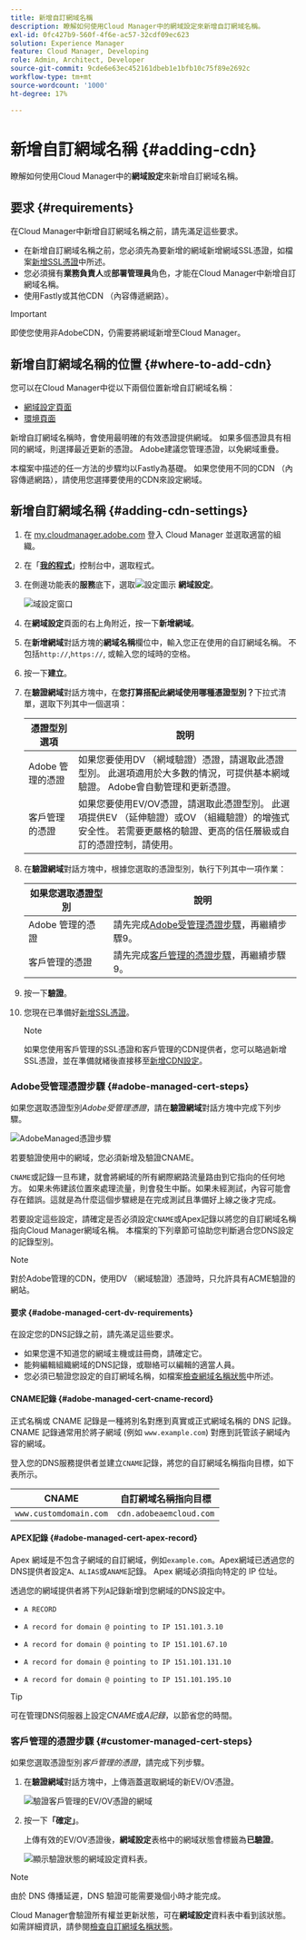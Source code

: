 ```yaml
---
title: 新增自訂網域名稱
description: 瞭解如何使用Cloud Manager中的網域設定來新增自訂網域名稱。
exl-id: 0fc427b9-560f-4f6e-ac57-32cdf09ec623
solution: Experience Manager
feature: Cloud Manager, Developing
role: Admin, Architect, Developer
source-git-commit: 9cde6e63ec452161dbeb1e1bfb10c75f89e2692c
workflow-type: tm+mt
source-wordcount: '1000'
ht-degree: 17%

---
```



# 新增自訂網域名稱 {#adding-cdn}

瞭解如何使用Cloud Manager中的&#x200B;**網域設定**&#x200B;來新增自訂網域名稱。

## 要求 {#requirements}

在Cloud Manager中新增自訂網域名稱之前，請先滿足這些要求。

* 在新增自訂網域名稱之前，您必須先為要新增的網域新增網域SSL憑證，如檔案[新增SSL憑證](/help/implementing/cloud-manager/managing-ssl-certifications/add-ssl-certificate.md)中所述。
* 您必須擁有&#x200B;**業務負責人**&#x200B;或&#x200B;**部署管理員**&#x200B;角色，才能在Cloud Manager中新增自訂網域名稱。
* 使用Fastly或其他CDN （內容傳遞網路）。

>[!IMPORTANT]
>
>即使您使用非AdobeCDN，仍需要將網域新增至Cloud Manager。

## 新增自訂網域名稱的位置 {#where-to-add-cdn}

您可以在Cloud Manager中從以下兩個位置新增自訂網域名稱：

* [網域設定頁面](#adding-cdn-settings)
* [環境頁面](#adding-cdn-environments)

新增自訂網域名稱時，會使用最明確的有效憑證提供網域。 如果多個憑證具有相同的網域，則選擇最近更新的憑證。 Adobe建議您管理憑證，以免網域重疊。

本檔案中描述的任一方法的步驟均以Fastly為基礎。 如果您使用不同的CDN （內容傳遞網路），請使用您選擇要使用的CDN來設定網域。

## 新增自訂網域名稱 {#adding-cdn-settings}

1. 在 [my.cloudmanager.adobe.com](https://my.cloudmanager.adobe.com/) 登入 Cloud Manager 並選取適當的組織。

1. 在「**[我的程式](/help/implementing/cloud-manager/navigation.md#my-programs)**」控制台中，選取程式。

1. 在側邊功能表的&#x200B;**服務**&#x200B;底下，選取![設定圖示](https://spectrum.adobe.com/static/icons/workflow_18/Smock_Settings_18_N.svg) **網域設定**。

   ![域設定窗口](/help/implementing/cloud-manager/assets/cdn/cdn-create.png)

1. 在&#x200B;**網域設定**&#x200B;頁面的右上角附近，按一下&#x200B;**新增網域**。

1. 在&#x200B;**新增網域**&#x200B;對話方塊的&#x200B;**網域名稱**欄位中，輸入您正在使用的自訂網域名稱。
不包括`http://`,`https://`, 或輸入您的域時的空格。

1. 按一下&#x200B;**建立**。

1. 在&#x200B;**驗證網域**&#x200B;對話方塊中，在&#x200B;**您打算搭配此網域使用哪種憑證型別？**&#x200B;下拉式清單，選取下列其中一個選項：

   | 憑證型別選項 | 說明 |
   | --- | --- |
   | Adobe 管理的憑證 | 如果您要使用DV （網域驗證）憑證，請選取此憑證型別。 此選項適用於大多數的情況，可提供基本網域驗證。 Adobe會自動管理和更新憑證。 |
   | 客戶管理的憑證 | 如果您要使用EV/OV憑證，請選取此憑證型別。 此選項提供EV （延伸驗證）或OV （組織驗證）的增強式安全性。 若需要更嚴格的驗證、更高的信任層級或自訂的憑證控制，請使用。 |

1. 在&#x200B;**驗證網域**&#x200B;對話方塊中，根據您選取的憑證型別，執行下列其中一項作業：

   | 如果您選取憑證型別 | 說明 |
   | --- | ---  |
   | Adobe 管理的憑證 | 請先完成[Adobe受管理憑證步驟](#adobe-managed-cert-steps)，再繼續步驟9。 |
   | 客戶管理的憑證 | 請先完成[客戶管理的憑證步驟](#customer-managed-cert-steps)，再繼續步驟9。 |

1. 按一下&#x200B;**驗證**。

1. 您現在已準備好[新增SSL憑證](/help/implementing/cloud-manager/managing-ssl-certifications/add-ssl-certificate.md)。

   >[!NOTE]
   >
   >如果您使用客戶管理的SSL憑證和客戶管理的CDN提供者，您可以略過新增SSL憑證，並在準備就緒後直接移至[新增CDN設定](/help/implementing/cloud-manager/cdn-configurations/add-cdn-config.md)。


### Adobe受管理憑證步驟 {#adobe-managed-cert-steps}

如果您選取憑證型別&#x200B;*Adobe受管理憑證*，請在&#x200B;**驗證網域**&#x200B;對話方塊中完成下列步驟。

![AdobeManaged憑證步驟](/help/implementing/cloud-manager/assets/cdn/cdn-create-adobe-dv-cert.png)

若要驗證使用中的網域，您必須新增及驗證CNAME。

`CNAME`或記錄一旦布建，就會將網域的所有網際網路流量路由到它指向的任何地方。 如果未佈建該位置來處理流量，則會發生中斷。如果未經測試，內容可能會存在錯誤。這就是為什麼這個步驟總是在完成測試且準備好上線之後才完成。

若要設定這些設定，請確定是否必須設定`CNAME`或Apex記錄以將您的自訂網域名稱指向Cloud Manager網域名稱。 本檔案的下列章節可協助您判斷適合您DNS設定的記錄型別。

>[!NOTE]
>
>對於Adobe管理的CDN，使用DV （網域驗證）憑證時，只允許具有ACME驗證的網站。

#### 要求 {#adobe-managed-cert-dv-requirements}

在設定您的DNS記錄之前，請先滿足這些要求。

* 如果您還不知道您的網域主機或註冊商，請確定它。
* 能夠編輯組織網域的DNS記錄，或聯絡可以編輯的適當人員。
* 您必須已驗證您設定的自訂網域名稱，如檔案[檢查網域名稱狀態](/help/implementing/cloud-manager/custom-domain-names/check-domain-name-status.md)中所述。

#### CNAME記錄 {#adobe-managed-cert-cname-record}

正式名稱或 CNAME 記錄是一種將別名對應到真實或正式網域名稱的 DNS 記錄。CNAME 記錄通常用於將子網域 (例如 `www.example.com`) 對應到託管該子網域內容的網域。

登入您的DNS服務提供者並建立`CNAME`記錄，將您的自訂網域名稱指向目標，如下表所示。

| CNAME | 自訂網域名稱指向目標 |
| --- | --- |
| `www.customdomain.com` | `cdn.adobeaemcloud.com` |

#### APEX記錄 {#adobe-managed-cert-apex-record}

Apex 網域是不包含子網域的自訂網域，例如`example.com`。Apex網域已透過您的DNS提供者設定`A`、`ALIAS`或`ANAME`記錄。 Apex 網域必須指向特定的 IP 位址。

透過您的網域提供者將下列`A`記錄新增到您網域的DNS設定中。

* `A RECORD`

* `A record for domain @ pointing to IP 151.101.3.10`

* `A record for domain @ pointing to IP 151.101.67.10`

* `A record for domain @ pointing to IP 151.101.131.10`

* `A record for domain @ pointing to IP 151.101.195.10`

>[!TIP]
>
>可在管理DNS伺服器上設定&#x200B;*CNAME*&#x200B;或&#x200B;*A記錄*，以節省您的時間。


### 客戶管理的憑證步驟 {#customer-managed-cert-steps}

如果您選取憑證型別&#x200B;*客戶管理的憑證*，請完成下列步驟。

1. 在&#x200B;**驗證網域**&#x200B;對話方塊中，上傳涵蓋選取網域的新EV/OV憑證。

   ![驗證客戶管理的EV/OV憑證的網域](/help/implementing/cloud-manager/assets/verify-domain-customer-managed-step.png)

1. 按一下&#x200B;**「確定」**。

   上傳有效的EV/OV憑證後，**網域設定**&#x200B;表格中的網域狀態會標籤為&#x200B;**已驗證**。

   ![顯示驗證狀態的網域設定資料表](/help/implementing/cloud-manager/assets/domain-settings-verified.png)。

<!--
![Customer managed certificate steps](/help/implementing/cloud-manager/assets/cdn/cdn-create-customer-cert.png)

To verify the domain in use, you are required to add and verify a TXT record.

A text record (also known as a TXT record) is a type of resource record in the Domain Name System (DNS). It lets you associate arbitrary text with a hostname. This text could include human-readable details like server or network information.

Cloud Manager uses a specific TXT record to authorize a domain to be hosted in a CDN service. Create a DNS TXT record in the zone that authorizes Cloud Manager to deploy the CDN service with the custom domain and associate it with the backend service. This association is entirely under your control and authorizes Cloud Manager to serve content from the service to a domain. This authorization may be granted and withdrawn. The TXT record is specific to the domain and the Cloud Manager environment.

#### Requirements {#customer-managed-cert-requirements}

Fulfill these requirements before adding a TXT record.

* Identify your domain host or registrar if you do not know it already.
* Be able to edit the DNS records for your organization's domain, or contact the appropriate person who can.
* First, add a custom domain name as described earlier in this article.

#### Add a TXT record for verification {#customer-managed-cert-verification}

1. In the **Verify domain** dialog box, Cloud Manager displays the name and TXT value to use for verification. Copy this value.

1. Log in to your DNS service provider and find the DNS records section. 

1. Add `aemverification.[yourdomainname]` as the **Name** of the value and add the TXT value exactly as it appears in the **Domain Name** field.

   **TXT record examples**

   | Domain | Name | TXT Value |
   | --- | --- | --- |
   | `example.com` | `_aemverification.example.com` | Copy the entire value displayed in the Cloud Manager UI. This value is specific to the domain and the environment. For example:<br>`adobe-aem-verification=example.com/[program]/[env]/..*` |
   | `www.example.com` | `_aemverification.www.example.com` | Copy the entire value displayed in the Cloud Manager UI. This value is specific to the domain and the environment. For example:<br>`adobe-aem-verification=www.example.com/[program]/[env]/..*` |

1. Save the TXT record to your domain host.

#### Verify TXT record {#customer-managed-cert-verify}

When you are done, you can verify the result by running the following command.

```shell
dig _aemverification.[yourdomainname] -t txt
```

The expected result should display the TXT value provided on the **Verification** tab of the **Add Domain Name** dialog of the Cloud Manager UI.

For example, if your domain is `example.com`, then run:

```shell
dig TXT _aemverification.example.com -t txt
```


>[!TIP]
>
>There are several [DNS lookup tools](https://www.ultratools.com/tools/dnsLookup) available. Google DoH can be used to look up TXT record entries and identify if the TXT record is missing or erroneous.

-->

>[!NOTE]
>
>由於 DNS 傳播延遲，DNS 驗證可能需要幾個小時才能完成。
>
>Cloud Manager會驗證所有權並更新狀態，可在&#x200B;**網域設定**&#x200B;資料表中看到該狀態。 如需詳細資訊，請參閱[檢查自訂網域名稱狀態](/help/implementing/cloud-manager/custom-domain-names/check-domain-name-status.md)。

<!--
## Next Steps {#next-steps}

Now that you created your TXT entry, you can verify your domain name status. Proceed to the document [Checking Domain Name Status](/help/implementing/cloud-manager/custom-domain-names/check-domain-name-status.md) to continue setting up your custom domain name. -->


><!-- The TXT entry and the CNAME or A Record can be set simultaneously on the governing DNS server, thus saving time. -->
>
><!-- To do this, review the entire process of setting up a custom domain name as detailed in the document [Introduction to custom domain names](/help/implementing/cloud-manager/custom-domain-names/introduction.md) taking special note of the document [help/implementing/cloud-manager/custom-domain-names/configure-dns-settings.md](/help/implementing/cloud-manager/custom-domain-names/configure-dns-settings.md) and update your DNS settings appropriately. -->

